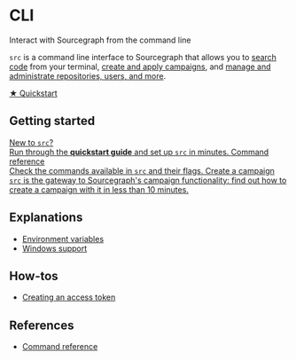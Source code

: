# CLI

<p class="subtitle">Interact with Sourcegraph from the command line</p>

<p class="lead">
  <code>src</code> is a command line interface to Sourcegraph that allows you to <a href="/code_search">search code</a> from your terminal, <a href="/campaigns">create and apply campaigns</a>, and <a href="/admin">manage and administrate repositories, users, and more</a>.
</p>

<div class="cta-group">
  <a class="btn btn-primary" href="quickstart">★ Quickstart</a>
</div>

## Getting started

<div class="getting-started">
  <a href="quickstart" class="btn" alt="Run through the Quickstart guide">
    <span>New to <code>src</code>?</span>
    <br />
    Run through the <b>quickstart guide</b> and set up <code>src</code> in minutes.
  </a>

  <a href="reference" class="btn" alt="Read the src reference">
    <span>Command reference</span>
    <br />
    Check the commands available in <code>src</code> and their flags.
  </a>

  <a href="/campaigns/quickstart" class="btn" alt="Create a campaign">
    <span>Create a campaign</span>
    <br />
    <code>src</code> is the gateway to Sourcegraph's campaign functionality: find out how to create a campaign with it in less than 10 minutes.
  </a>
</div>

## Explanations

- [Environment variables](explanations/env.md)
- [Windows support](explanations/windows.md)

## How-tos

- [Creating an access token](how-tos/creating_an_access_token.md)

## References

- [Command reference](reference/index.md)
